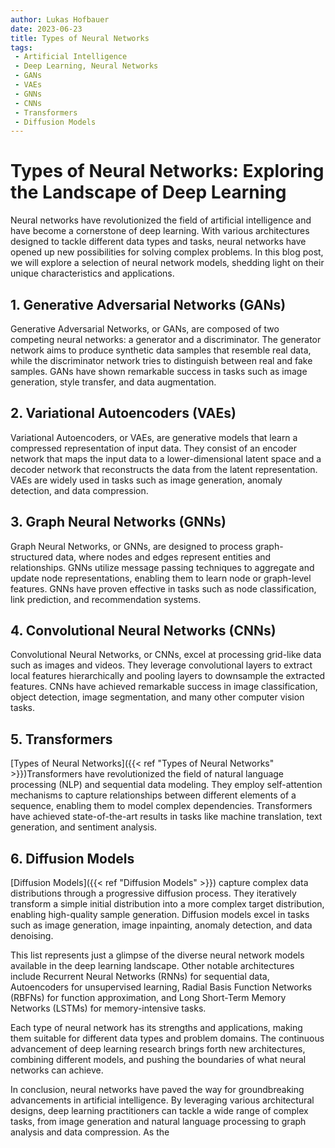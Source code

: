```yaml
---
author: Lukas Hofbauer
date: 2023-06-23
title: Types of Neural Networks
tags: 
 - Artificial Intelligence
 - Deep Learning, Neural Networks
 - GANs
 - VAEs
 - GNNs
 - CNNs
 - Transformers
 - Diffusion Models
---
```


# Types of Neural Networks: Exploring the Landscape of Deep Learning

Neural networks have revolutionized the field of artificial intelligence and have become a cornerstone of deep learning. With various architectures designed to tackle different data types and tasks, neural networks have opened up new possibilities for solving complex problems. In this blog post, we will explore a selection of neural network models, shedding light on their unique characteristics and applications.

## 1. Generative Adversarial Networks (GANs)

Generative Adversarial Networks, or GANs, are composed of two competing neural networks: a generator and a discriminator. The generator network aims to produce synthetic data samples that resemble real data, while the discriminator network tries to distinguish between real and fake samples. GANs have shown remarkable success in tasks such as image generation, style transfer, and data augmentation.

## 2. Variational Autoencoders (VAEs)

Variational Autoencoders, or VAEs, are generative models that learn a compressed representation of input data. They consist of an encoder network that maps the input data to a lower-dimensional latent space and a decoder network that reconstructs the data from the latent representation. VAEs are widely used in tasks such as image generation, anomaly detection, and data compression.

## 3. Graph Neural Networks (GNNs)

Graph Neural Networks, or GNNs, are designed to process graph-structured data, where nodes and edges represent entities and relationships. GNNs utilize message passing techniques to aggregate and update node representations, enabling them to learn node or graph-level features. GNNs have proven effective in tasks such as node classification, link prediction, and recommendation systems.

## 4. Convolutional Neural Networks (CNNs)

Convolutional Neural Networks, or CNNs, excel at processing grid-like data such as images and videos. They leverage convolutional layers to extract local features hierarchically and pooling layers to downsample the extracted features. CNNs have achieved remarkable success in image classification, object detection, image segmentation, and many other computer vision tasks.

## 5. Transformers

[Types of Neural Networks]({{< ref "Types of Neural Networks" >}})Transformers have revolutionized the field of natural language processing (NLP) and sequential data modeling. They employ self-attention mechanisms to capture relationships between different elements of a sequence, enabling them to model complex dependencies. Transformers have achieved state-of-the-art results in tasks like machine translation, text generation, and sentiment analysis.

## 6. Diffusion Models

[Diffusion Models]({{< ref "Diffusion Models" >}}) capture complex data distributions through a progressive diffusion process. They iteratively transform a simple initial distribution into a more complex target distribution, enabling high-quality sample generation. Diffusion models excel in tasks such as image generation, image inpainting, anomaly detection, and data denoising.

This list represents just a glimpse of the diverse neural network models available in the deep learning landscape. Other notable architectures include Recurrent Neural Networks (RNNs) for sequential data, Autoencoders for unsupervised learning, Radial Basis Function Networks (RBFNs) for function approximation, and Long Short-Term Memory Networks (LSTMs) for memory-intensive tasks.

Each type of neural network has its strengths and applications, making them suitable for different data types and problem domains. The continuous advancement of deep learning research brings forth new architectures, combining different models, and pushing the boundaries of what neural networks can achieve.

In conclusion, neural networks have paved the way for groundbreaking advancements in artificial intelligence. By leveraging various architectural designs, deep learning practitioners can tackle a wide range of complex tasks, from image generation and natural language processing to graph analysis and data compression. As the
